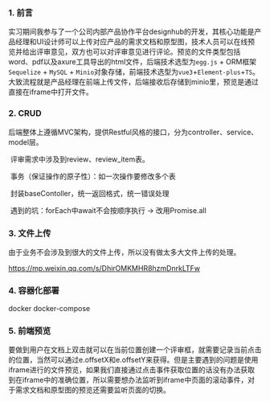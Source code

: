 ### 1. 前言

​	实习期间我参与了一个公司内部产品协作平台designhub的开发，其核心功能是产品经理和UI设计师可以上传对应产品的需求文档和原型图，技术人员可以在线预览并给出评审意见，双方也可以对评审意见进行评论。预览的文件类型包括word、pdf以及axure工具导出的html文件，后端技术选型为`egg.js` + ORM框架`Sequelize` + `MySQL` + `Minio`对象存储，前端技术选型为`vue3`+`Element-plus`+`TS`。大致流程就是产品经理在前端上传文件，后端接收后存储到minio里，预览是通过直接在iframe中打开文件。

### 2. CRUD

​	后端整体上遵循MVC架构，提供Restful风格的接口，分为controller、service、model层。

​	评审需求中涉及到review、review_item表。

​	事务（保证操作的原子性）：如一次操作要修改多个表

​	封装baseContoller，统一返回格式，统一错误处理

​	遇到的坑：forEach中await不会按顺序执行  -> 改用Promise.all

### 3. 文件上传

由于业务不会涉及到很大的文件上传，所以没有做太多大文件上传的处理。

https://mp.weixin.qq.com/s/DhirOMKMHR8hzmDnrkLTFw

### 4. 容器化部署

docker  docker-compose

### 5. 前端预览

​	要做到用户在文档上双击就可以在当前位置创建一个评审框，就需要记录当前点击的位置，当然可以通过e.offsetX和e.offsetY来获得。但是主要遇到的问题是使用iframe进行的文件预览，如果我们直接通过点击事件获取位置的话没有办法获取到在iframe中的准确位置，所以需要想办法监听到iframe中页面的滚动事件，对于需求文档和原型图的预览还需要监听页面的切换。

​	

​	

